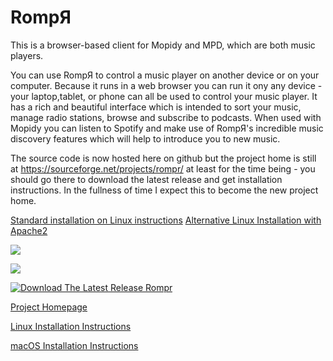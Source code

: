 # RompЯ
This is a browser-based client for Mopidy and MPD, which are both music players.

You can use RompЯ to control a music player on another device or on your computer. Because it runs in a web browser you can run it ony any device - your laptop,tablet, or phone can all be used to control your music player.
It has a rich and beautiful interface which is intended to sort your music, manage radio stations, browse and subscribe to podcasts.
When used with Mopidy you can listen to Spotify and make use of RompЯ's incredible music discovery features which will help to introduce you to new music.

The source code is now hosted here on github but the project home is still at
https://sourceforge.net/projects/rompr/
at least for the time being - you should go there to download the latest release and get installation instructions. In the fullness of time I expect this to become the new project home.

[Standard installation on Linux instructions](https://fatg3erman.github.io/RompR/Recommended-Installation-on-Linux)
[Alternative Linux Installation with Apache2](https://fatg3erman.github.io/RompR/Installation-on-Linux-Alternative-Method)

![](https://raw.githubusercontent.com/fatg3erman/files/master/images/rompr-1.png)

![](https://raw.githubusercontent.com/fatg3erman/files/master/images/rompr-on-a-phone.png)

[![Download The Latest Release Rompr](https://a.fsdn.com/con/app/sf-download-button)](https://sourceforge.net/projects/rompr/files/latest/download)

[Project Homepage](https://sourceforge.net/projects/rompr/)

[Linux Installation Instructions](https://sourceforge.net/p/rompr/wiki/Installation/)

[macOS Installation Instructions](https://sourceforge.net/p/rompr/wiki/Installation%20on%20macOS/)
